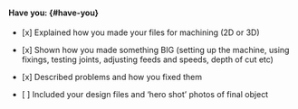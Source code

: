 #### Have you: {#have-you}

* \[x\] Explained how you made your files for machining \(2D or 3D\)

* \[x\] Shown how you made something BIG \(setting up the machine, using fixings, testing joints, adjusting feeds and speeds, depth of cut etc\)

* \[x\] Described problems and how you fixed them

* \[ \] Included your design files and ‘hero shot’ photos of final object



